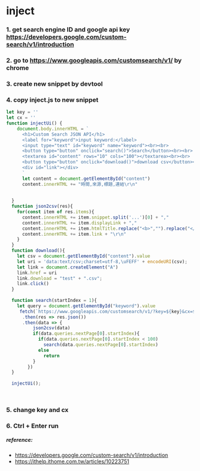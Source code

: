 # inject

### 1. get search engine ID and google api key https://developers.google.com/custom-search/v1/introduction
### 2. go to https://www.googleapis.com/customsearch/v1/ by chrome
### 3. create new snippet by devtool
### 4. copy inject.js to new snippet
```JavaScript
let key = ''
let cx = ''
function injectUi() {
    document.body.innerHTML = `
      <h1>Custom Search JSON API</h1>
      <label for="keyword">input keyword:</label>
      <input type="text" id="keyword" name="keyword"><br><br>
      <button type="button" onclick="search()">Search</button><br><br> 
      <textarea id="content" rows="10" cols="100"></textarea><br><br>
      <button type="button" onclick="download()">download csv</button><br><br>
      <div id="link"></div>
      `
      let content = document.getElementById("content")
      content.innerHTML += "時間,來源,標題,連結\r\n"
   
      
  }
  function json2csv(res){
    for(const item of res.items){
      content.innerHTML += item.snippet.split('...')[0] + ","
      content.innerHTML += item.displayLink + ","
      content.innerHTML += item.htmlTitle.replace("<b>","").replace("</b>","") + ","
      content.innerHTML += item.link + "\r\n"
    }
  }
  function download(){
    let csv = document.getElementById("content").value
    let uri = 'data:text/csv;charset=utf-8,\uFEFF' + encodeURI(csv);
    let link = document.createElement("A")
    link.href = uri
    link.download = "test" + ".csv";
    link.click()
  }
  
  function search(startIndex = 1){
    let query = document.getElementById("keyword").value
     fetch(`https://www.googleapis.com/customsearch/v1/?key=${key}&cx=${cx}&q=${query}&start=${startIndex}`)
      .then(res => res.json())
      .then(data => {
          json2csv(data)
          if(data.queries.nextPage[0].startIndex){
            if(data.queries.nextPage[0].startIndex < 100)
              search(data.queries.nextPage[0].startIndex)
            else
              return  
          }
        })
  }
  
  injectUi();
  
  
```
### 5. change key and cx
### 6. Ctrl + Enter run




##### reference:
  * https://developers.google.com/custom-search/v1/introduction
  * https://ithelp.ithome.com.tw/articles/10223751
